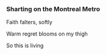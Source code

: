### Sharting on the Montreal Metro

Faith falters, softly

Warm regret blooms on my thigh

So this is living
